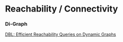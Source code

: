# Reachability / Connectivity

### Di-Graph

[DBL: Efficient Reachability Queries on Dynamic Graphs](https://arxiv.org/pdf/2101.09441)
